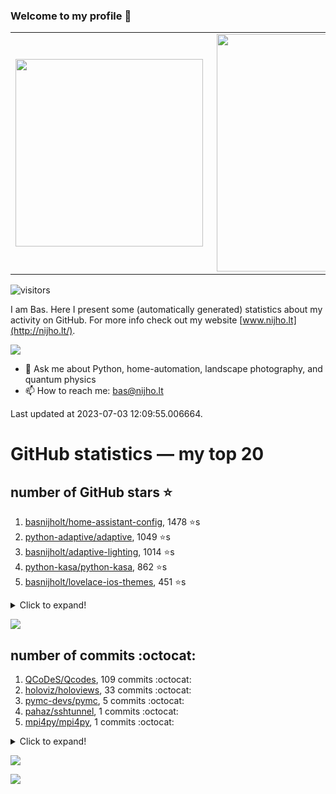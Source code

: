 ### Welcome to my profile 👋

<center>
  <table>
    <tr>
        <td><img width="300px" align="left" src="https://github-readme-stats.vercel.app/api/top-langs/?username=basnijholt&hide=TeX,Jupyter%20Notebook&layout=compact&theme=radical" /></td>
        <td><img align='right' src="https://github-readme-stats.vercel.app/api?username=basnijholt&show_icons=true&theme=radical" width="380"></td>
    </tr>
  </table>
</center>

![visitors](https://visitor-badge.glitch.me/badge?page_id=basnijholt.visitor-badge)

I am Bas. Here I present some (automatically generated) statistics about my activity on GitHub. For more info check out my website [www.nijho.lt](http://nijho.lt/).

![](https://www.nijho.lt/authors/admin/avatar_hu9e60e4b9bc120dfb6a666009f2878da6_182107_250x250_fill_q90_lanczos_center.jpg)

- 💬 Ask me about Python, home-automation, landscape photography, and quantum physics
- 📫 How to reach me: bas@nijho.lt

Last updated at 2023-07-03 12:09:55.006664.

# GitHub statistics — my top 20

## number of GitHub stars ⭐️

1. [basnijholt/home-assistant-config](https://github.com/basnijholt/home-assistant-config/), 1478 ⭐️s
2. [python-adaptive/adaptive](https://github.com/python-adaptive/adaptive/), 1049 ⭐️s
3. [basnijholt/adaptive-lighting](https://github.com/basnijholt/adaptive-lighting/), 1014 ⭐️s
4. [python-kasa/python-kasa](https://github.com/python-kasa/python-kasa/), 862 ⭐️s
5. [basnijholt/lovelace-ios-themes](https://github.com/basnijholt/lovelace-ios-themes/), 451 ⭐️s
<details><summary>Click to expand!</summary>

6. [basnijholt/lovelace-ios-dark-mode-theme](https://github.com/basnijholt/lovelace-ios-dark-mode-theme/), 416 ⭐️s
7. [basnijholt/miflora](https://github.com/basnijholt/miflora/), 360 ⭐️s
8. [basnijholt/rsync-time-machine.py](https://github.com/basnijholt/rsync-time-machine.py/), 325 ⭐️s
9. [topocm/topocm_content](https://github.com/topocm/topocm_content/), 241 ⭐️s
10. [basnijholt/home-assistant-streamdeck-yaml](https://github.com/basnijholt/home-assistant-streamdeck-yaml/), 118 ⭐️s
11. [basnijholt/home-assistant-macbook-touch-bar](https://github.com/basnijholt/home-assistant-macbook-touch-bar/), 92 ⭐️s
12. [basnijholt/markdown-code-runner](https://github.com/basnijholt/markdown-code-runner/), 73 ⭐️s
13. [kwant-project/kwant](https://github.com/kwant-project/kwant/), 73 ⭐️s
14. [basnijholt/home-assistant-streamdeck-yaml-addon](https://github.com/basnijholt/home-assistant-streamdeck-yaml-addon/), 46 ⭐️s
15. [basnijholt/aiokef](https://github.com/basnijholt/aiokef/), 30 ⭐️s
16. [basnijholt/thesis-cover](https://github.com/basnijholt/thesis-cover/), 25 ⭐️s
17. [basnijholt/instacron](https://github.com/basnijholt/instacron/), 19 ⭐️s
18. [basnijholt/adaptive-scheduler](https://github.com/basnijholt/adaptive-scheduler/), 17 ⭐️s
19. [basnijholt/addon-otmonitor](https://github.com/basnijholt/addon-otmonitor/), 15 ⭐️s
20. [kwant-project/kwant-tutorial-2016](https://github.com/kwant-project/kwant-tutorial-2016/), 13 ⭐️s

</details>

![](https://github.com/basnijholt/basnijholt/raw/main/stars_over_time.png)

## number of commits :octocat:

1. [QCoDeS/Qcodes](https://github.com/QCoDeS/Qcodes/), 109 commits :octocat:
2. [holoviz/holoviews](https://github.com/holoviz/holoviews/), 33 commits :octocat:
3. [pymc-devs/pymc](https://github.com/pymc-devs/pymc/), 5 commits :octocat:
4. [pahaz/sshtunnel](https://github.com/pahaz/sshtunnel/), 1 commits :octocat:
5. [mpi4py/mpi4py](https://github.com/mpi4py/mpi4py/), 1 commits :octocat:
<details><summary>Click to expand!</summary>

6. [basnijholt/lovelace-ios-themes](https://github.com/basnijholt/lovelace-ios-themes/), 0 commits :octocat:
7. [eddy-ojb/holoviews-contrib](https://github.com/eddy-ojb/holoviews-contrib/), 0 commits :octocat:
8. [benfred/py-spy](https://github.com/benfred/py-spy/), 0 commits :octocat:
9. [conda-forge/scotch-feedstock](https://github.com/conda-forge/scotch-feedstock/), 0 commits :octocat:
10. [sobolevn/git-secret](https://github.com/sobolevn/git-secret/), 0 commits :octocat:
11. [conda-forge/conda-forge.github.io](https://github.com/conda-forge/conda-forge.github.io/), 0 commits :octocat:
12. [mbongaerts/Metchalizer](https://github.com/mbongaerts/Metchalizer/), 0 commits :octocat:
13. [conda-forge/scipy-feedstock](https://github.com/conda-forge/scipy-feedstock/), 0 commits :octocat:
14. [home-assistant/frontend](https://github.com/home-assistant/frontend/), 0 commits :octocat:
15. [basnijholt/markdown-code-runner](https://github.com/basnijholt/markdown-code-runner/), 0 commits :octocat:
16. [rhasspy/rhasspy](https://github.com/rhasspy/rhasspy/), 0 commits :octocat:
17. [RobinUS2/golang-moving-average](https://github.com/RobinUS2/golang-moving-average/), 0 commits :octocat:
18. [astrojuanlu/fenics-recipes](https://github.com/astrojuanlu/fenics-recipes/), 0 commits :octocat:
19. [basnijholt/azure-agent-jupyter-minimal-notebook](https://github.com/basnijholt/azure-agent-jupyter-minimal-notebook/), 0 commits :octocat:
20. [basnijholt/aiokef](https://github.com/basnijholt/aiokef/), 0 commits :octocat:

</details>

![](https://github.com/basnijholt/basnijholt/raw/main/commits_per_hour.png)

![](https://github.com/basnijholt/basnijholt/raw/main/commits_per_weekday.png)

